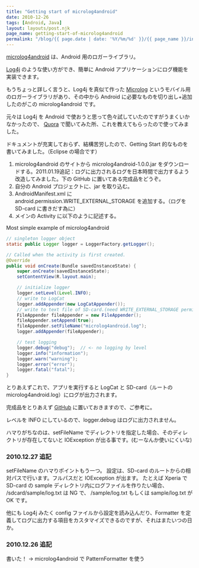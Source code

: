 ```yaml
---
title: "Getting start of microlog4android"
date: 2010-12-26
tags: [Android, Java]
layout: layouts/post.njk
page_name: getting-start-of-microlog4android
permalink: "/blog/{{ page.date | date: '%Y/%m/%d' }}/{{ page_name }}/index.html"
---
```

[microlog4android](http://code.google.com/p/microlog4android/) は、Android 用のロガーライブラリ。

[Log4j](http://logging.apache.org/log4j/1.2/) のような使い方ができ、簡単に Android アプリケーションにログ機能を実装できます。
<!--more-->

もうちょっと詳しく言うと、Log4j を真似て作った [Microlog](http://microlog.sourceforge.net/site/) というモバイル用のロガーライブラリがあり、その中から Android に必要なものを切り出し+追加したのがこの microlog4android です。

元々は Log4j を Android で使おうと思って色々試していたのですがうまくいかなかったので、 [Quora](http://www.quora.com/) で聞いてみた所、これを教えてもらったので使ってみました。

ドキュメントが充実しておらず、結構苦労したので、Getting Start 的なものを書いてみました。（Eclipse の場合です）

1. microlog4android のサイトから microlog4android-1.0.0.jar をダウンロードする。2011.01.19追記：ログに出力されるログを日本時間で出力するよう改造してみました。下の GitHub に置いてある完成品をどうぞ。
2. 自分の Android プロジェクトに、jar を取り込む。
3. AndroidManifest.xml に android.permission.WRITE_EXTERNAL_STORAGE を追加する。（ログを SD-card に書きだす為に）
4. メインの Activity に以下のように記述する。

Most simple example of microlog4android

```java
// singleton logger object
static public Logger logger = LoggerFactory.getLogger();

// Called when the activity is first created.
@Override
public void onCreate(Bundle savedInstanceState) {
    super.onCreate(savedInstanceState);
    setContentView(R.layout.main);

    // initialize logger
    logger.setLevel(Level.INFO);
    // write to LogCat
    logger.addAppender(new LogCatAppender());
    // write to text file of SD-card.(need WRITE_EXTERNAL_STORAGE permission)
    FileAppender fileAppender = new FileAppender();
    fileAppender.setAppend(true);
    fileAppender.setFileName("microlog4android.log");
    logger.addAppender(fileAppender);

    // test logging
    logger.debug("debug");  // <- no logging by level
    logger.info("information");
    logger.warn("warning");
    logger.error("error");
    logger.fatal("fatal");
}
```

とりあえずこれで、アプリを実行すると LogCat と SD-card（ルートの microlog4android.log）にログが出力されます。

完成品をとりあえず [GitHub](https://github.com/amay077/microlog4androidSample) に置いておきますので、ご参考に。

レベルを INFO にしているので、logger.debug はログに出力されません。

ハマりがちなのは、setFileName でディレクトリを指定した場合、そのディレクトリが存在してないと IOException が出る事です。(むーなんか使いにくいな)

### 2010.12.27 追記
setFileName のハマりポイントもう一つ。 設定は、SD-card のルートからの相対パスで行います。フルパスだと IOException が出ます。 たとえば Xperia で SD-card の sample ディレクトリ内にログファイルを作りたい場合、 /sdcard/sample/log.txt は NG で、 /sample/log.txt もしくは sample/log.txt が OK です。

他にも Log4j みたく config ファイルから設定を読み込んだり、Formatter を定義してログに出力する項目をカスタマイズできるのですが、それはまたいつの日か。

### 2010.12.26 追記
書いた！ → microlog4android で PatternFormatter を使う